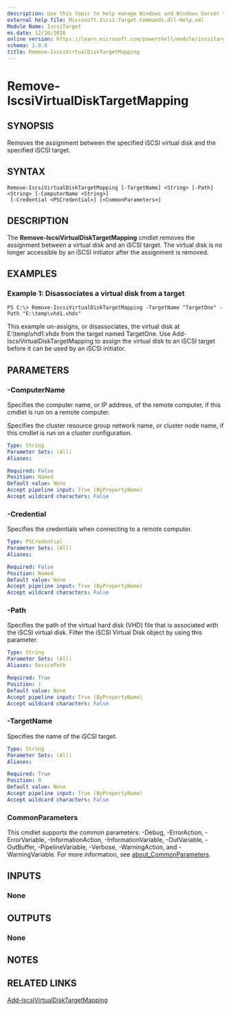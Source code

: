 ```yaml
---
description: Use this topic to help manage Windows and Windows Server technologies with Windows PowerShell.
external help file: Microsoft.Iscsi.Target.Commands.dll-Help.xml
Module Name: IscsiTarget
ms.date: 12/20/2016
online version: https://learn.microsoft.com/powershell/module/iscsitarget/remove-iscsivirtualdisktargetmapping?view=windowsserver2022-ps&wt.mc_id=ps-gethelp
schema: 2.0.0
title: Remove-IscsiVirtualDiskTargetMapping
---
```


# Remove-IscsiVirtualDiskTargetMapping

## SYNOPSIS
Removes the assignment between the specified iSCSI virtual disk and the specified iSCSI target.

## SYNTAX

```
Remove-IscsiVirtualDiskTargetMapping [-TargetName] <String> [-Path] <String> [-ComputerName <String>]
 [-Credential <PSCredential>] [<CommonParameters>]
```

## DESCRIPTION
The **Remove-IscsiVirtualDiskTargetMapping** cmdlet removes the assignment between a virtual disk and an iSCSI target.
The virtual disk is no longer accessible by an iSCSI initiator after the assignment is removed.

## EXAMPLES

### Example 1: Disassociates a virtual disk from a target
```
PS C:\> Remove-IscsiVirtualDiskTargetMapping -TargetName "TargetOne" -Path "E:\temp\vhd1.vhdx"
```

This example un-assigns, or disassociates, the virtual disk at E:\temp\vhd1.vhdx from the target named TargetOne.
Use Add-IscsiVirtualDiskTargetMapping to assign the virtual disk to an iSCSI target before it can be used by an iSCSI initiator.

## PARAMETERS

### -ComputerName
Specifies the computer name, or IP address, of the remote computer, if this cmdlet is run on a remote computer.

Specifies the cluster resource group network name, or cluster node name, if this cmdlet is run on a cluster configuration.

```yaml
Type: String
Parameter Sets: (All)
Aliases: 

Required: False
Position: Named
Default value: None
Accept pipeline input: True (ByPropertyName)
Accept wildcard characters: False
```

### -Credential
Specifies the credentials when connecting to a remote computer.

```yaml
Type: PSCredential
Parameter Sets: (All)
Aliases: 

Required: False
Position: Named
Default value: None
Accept pipeline input: True (ByPropertyName)
Accept wildcard characters: False
```

### -Path
Specifies the path of the virtual hard disk (VHD) file that is associated with the iSCSI virtual disk.
Filter the iSCSI Virtual Disk object by using this parameter.

```yaml
Type: String
Parameter Sets: (All)
Aliases: DevicePath

Required: True
Position: 1
Default value: None
Accept pipeline input: True (ByPropertyName)
Accept wildcard characters: False
```

### -TargetName
Specifies the name of the iSCSI target.

```yaml
Type: String
Parameter Sets: (All)
Aliases: 

Required: True
Position: 0
Default value: None
Accept pipeline input: True (ByPropertyName)
Accept wildcard characters: False
```

### CommonParameters
This cmdlet supports the common parameters: -Debug, -ErrorAction, -ErrorVariable, -InformationAction, -InformationVariable, -OutVariable, -OutBuffer, -PipelineVariable, -Verbose, -WarningAction, and -WarningVariable. For more information, see [about_CommonParameters](https://go.microsoft.com/fwlink/?LinkID=113216).

## INPUTS

### None

## OUTPUTS

### None

## NOTES

## RELATED LINKS

[Add-IscsiVirtualDiskTargetMapping](./Add-IscsiVirtualDiskTargetMapping.md)

